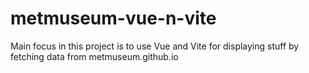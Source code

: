 # metmuseum-vue-n-vite
Main focus in this project is to use Vue and Vite for displaying stuff by fetching data from metmuseum.github.io
